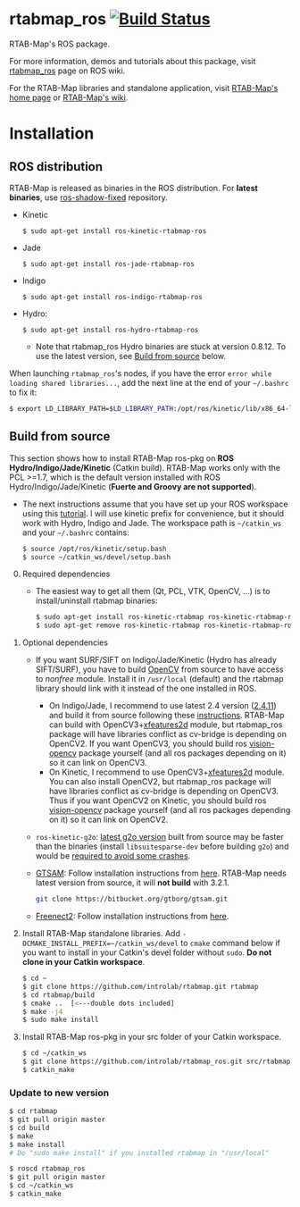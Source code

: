 rtabmap_ros [![Build Status](https://travis-ci.org/introlab/rtabmap_ros.svg?branch=master)](https://travis-ci.org/introlab/rtabmap_ros)
===========

RTAB-Map's ROS package.

For more information, demos and tutorials about this package, visit [rtabmap_ros](http://wiki.ros.org/rtabmap_ros) page on ROS wiki.

For the RTAB-Map libraries and standalone application, visit [RTAB-Map's home page](http://introlab.github.io/rtabmap) or [RTAB-Map's wiki](https://github.com/introlab/rtabmap/wiki).

# Installation 

## ROS distribution 
RTAB-Map is released as binaries in the ROS distribution. For **latest binaries**, use [ros-shadow-fixed](http://wiki.ros.org/ShadowRepository) repository.
* Kinetic
    ```
    $ sudo apt-get install ros-kinetic-rtabmap-ros
    ```
* Jade
    ```
    $ sudo apt-get install ros-jade-rtabmap-ros
    ```
* Indigo
    ```
    $ sudo apt-get install ros-indigo-rtabmap-ros
    ```
* Hydro:
    ```
    $ sudo apt-get install ros-hydro-rtabmap-ros
    ```
    * Note that rtabmap_ros Hydro binaries are stuck at version 0.8.12. To use the latest version, see [Build from source](https://github.com/introlab/rtabmap_ros#build-from-source) below.

When launching `rtabmap_ros`'s nodes, if you have the error `error while loading shared libraries...`, add the next line at the end of your `~/.bashrc` to fix it:
    
```bash
$ export LD_LIBRARY_PATH=$LD_LIBRARY_PATH:/opt/ros/kinetic/lib/x86_64-linux-gnu
```

## Build from source
This section shows how to install RTAB-Map ros-pkg on **ROS Hydro/Indigo/Jade/Kinetic** (Catkin build). RTAB-Map works only with the PCL >=1.7, which is the default version installed with ROS Hydro/Indigo/Jade/Kinetic (**Fuerte and Groovy are not supported**).

* The next instructions assume that you have set up your ROS workspace using this [tutorial](http://wiki.ros.org/catkin/Tutorials/create_a_workspace). I will use kinetic prefix for convenience, but it should work with Hydro, Indigo and Jade. The workspace path is `~/catkin_ws` and your `~/.bashrc` contains:
 
    ```bash
    $ source /opt/ros/kinetic/setup.bash
    $ source ~/catkin_ws/devel/setup.bash
    ```

 0. Required dependencies
     * The easiest way to get all them (Qt, PCL, VTK, OpenCV, ...) is to install/uninstall rtabmap binaries:
          ```bash
          $ sudo apt-get install ros-kinetic-rtabmap ros-kinetic-rtabmap-ros
          $ sudo apt-get remove ros-kinetic-rtabmap ros-kinetic-rtabmap-ros
          ```
 
 1. Optional dependencies
     * If you want SURF/SIFT on Indigo/Jade/Kinetic (Hydro has already SIFT/SURF), you have to build [OpenCV]([OpenCV](http://opencv.org/)) from source to have access to *nonfree* module. Install it in `/usr/local` (default) and the rtabmap library should link with it instead of the one installed in ROS. 
         * On Indigo/Jade, I recommend to use latest 2.4 version ([2.4.11](https://github.com/Itseez/opencv/archive/2.4.11.zip)) and build it from source following these [instructions](http://docs.opencv.org/doc/tutorials/introduction/linux_install/linux_install.html#building-opencv-from-source-using-cmake-using-the-command-line). RTAB-Map can build with OpenCV3+[xfeatures2d](https://github.com/Itseez/opencv_contrib/tree/master/modules/xfeatures2d) module, but rtabmap_ros package will have libraries conflict as cv-bridge is depending on OpenCV2. If you want OpenCV3, you should build ros [vision-opencv](https://github.com/ros-perception/vision_opencv) package yourself (and all ros packages depending on it) so it can link on OpenCV3.
         * On Kinetic, I recommend to use OpenCV3+[xfeatures2d](https://github.com/Itseez/opencv_contrib/tree/master/modules/xfeatures2d) module. You can also install OpenCV2, but rtabmap_ros package will have libraries conflict as cv-bridge is depending on OpenCV3. Thus if you want OpenCV2 on Kinetic, you should build ros [vision-opencv](https://github.com/ros-perception/vision_opencv) package yourself (and all ros packages depending on it) so it can link on OpenCV2.
  
    * `ros-kinetic-g2o`: [latest g2o version](https://github.com/RainerKuemmerle/g2o) built from source may be faster than the binaries (install `libsuitesparse-dev` before building `g2o`) and would be [required to avoid some crashes](http://official-rtab-map-forum.67519.x6.nabble.com/ROS-2D-occupancy-grid-tp1204p1215.html).

    * [GTSAM](https://collab.cc.gatech.edu/borg/gtsam): Follow installation instructions from [here](https://collab.cc.gatech.edu/borg/gtsam/#quickstart). RTAB-Map needs latest version from source, it will **not build** with 3.2.1.
        ```bash
        git clone https://bitbucket.org/gtborg/gtsam.git
        ```

    * [Freenect2](https://github.com/OpenKinect/libfreenect2): Follow installation instructions from [here](https://github.com/OpenKinect/libfreenect2#debianubuntu-1404-perhaps-earlier).

2. Install RTAB-Map standalone libraries. Add `-DCMAKE_INSTALL_PREFIX=~/catkin_ws/devel` to `cmake` command below if you want to install in your Catkin's devel folder without `sudo`. **Do not clone in your Catkin workspace**.
 
    ```bash
    $ cd ~
    $ git clone https://github.com/introlab/rtabmap.git rtabmap
    $ cd rtabmap/build
    $ cmake ..  [<---double dots included]
    $ make -j4
    $ sudo make install
    ```

3. Install RTAB-Map ros-pkg in your src folder of your Catkin workspace.
 
    ```bash
    $ cd ~/catkin_ws
    $ git clone https://github.com/introlab/rtabmap_ros.git src/rtabmap_ros
    $ catkin_make
    ```

### Update to new version 

```bash
$ cd rtabmap
$ git pull origin master
$ cd build
$ make
$ make install
# Do "sudo make install" if you installed rtabmap in "/usr/local"

$ roscd rtabmap_ros
$ git pull origin master
$ cd ~/catkin_ws
$ catkin_make
```


